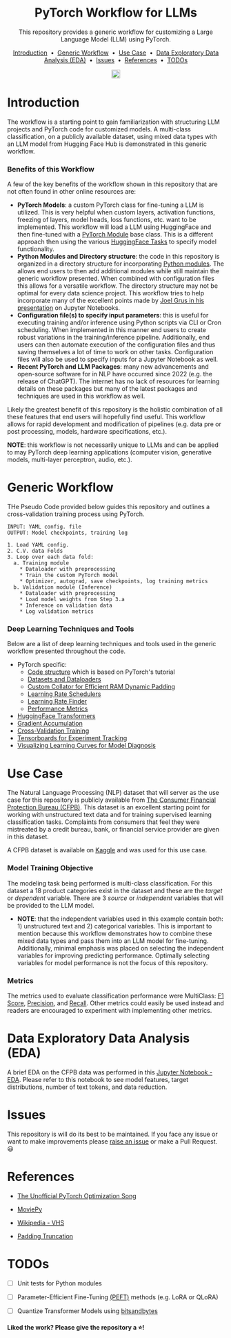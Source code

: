 <h1 align="center">
  <!-- <a href="https://github.com/mddunlap924/VHSpy">
    <img src="https://raw.githubusercontent.com/mddunlap924/PyVHS/main/doc/imgs/pyvhs.png" width="512" height="256" alt="pyvhs">
  </a> -->
  PyTorch Workflow for LLMs
</h1>



<p align="center">This repository provides a generic workflow for customizing a Large Language Model (LLM) using PyTorch.
</p> 

<p align="center">
<a href="#introduction">Introduction</a> &nbsp;&bull;&nbsp;
<a href="#generic-workflow">Generic Workflow</a> &nbsp;&bull;&nbsp;
<a href="#use-case">Use Case</a> &nbsp;&bull;&nbsp;
<a href="#data-exploratory-data-analysis-(eda)">Data Exploratory Data Analysis (EDA)</a> &nbsp;&bull;&nbsp;
<a href="#issues">Issues</a> &nbsp;&bull;&nbsp;
<a href="#references">References</a> &nbsp;&bull;&nbsp;
<a href="#todos">TODOs</a>
</p>

<p align="center">
  <a target="_blank" href="https://www.linkedin.com/in/myles-dunlap/"><img height="20" src="https://img.shields.io/badge/LinkedIn-0077B5?style=for-the-badge&logo=linkedin&logoColor=white" />
  </a>
</p>

# Introduction
  The workflow is a starting point to gain familiarization with structuring LLM projects and PyTorch code for customized models. A multi-class classification, on a publicly available dataset, using mixed data types with an LLM model from Hugging Face Hub is demonstrated in this generic workflow. 
  
  ### Benefits of this Workflow
  A few of the key benefits of the workflow shown in this repository that are not often found in other online resources are:
  - **PyTorch Models**: a custom PyTorch class for fine-tuning a LLM is utilized. This is very helpful when custom layers, activation functions, freezing of layers, model heads, loss functions, etc. want to be implemented. This workflow will load a LLM using HuggingFace and then fine-tuned with a [PyTorch Module](https://pytorch.org/docs/stable/generated/torch.nn.Module.html) base class. This is a different approach then using the various [HuggingFace Tasks](https://huggingface.co/tasks) to specify model functionality.
  - **Python Modules and Directory structure**: the code in this repository is organized in a directory structure for incorporating [Python modules](https://docs.python.org/3/tutorial/modules.html). The allows end users to then add additional modules while still maintain the generic workflow presented. When combined with configuration files this allows for a versatile workflow. The directory structure may not be optimal for every data science project. This workflow tries to help incorporate many of the excellent points made by [Joel Grus in his presentation](https://www.youtube.com/watch?v=7jiPeIFXb6U) on Jupyter Notebooks.
  - **Configuration file(s) to specify input parameters**: this is useful for executing training and/or inference using Python scripts via CLI or Cron scheduling. When implemented in this manner end users to create robust variations in the training/inference pipeline. Additionally, end users can then automate execution of the configuration files and thus saving themselves a lot of time to work on other tasks. Configuration files will also be used to specify inputs for a Jupyter Notebook as well.
  - **Recent PyTorch and LLM Packages**: many new advancements and open-source software for in NLP have occurred since 2022 (e.g. the release of ChatGPT). The internet has no lack of resources for learning details on these packages but many of the latest packages and techniques are used in this workflow as well. 

  Likely the greatest benefit of this repository is the holistic combination of all these features that end users will hopefully find useful. This workflow allows for rapid development and modification of pipelines (e.g. data pre or post processing, models, hardware specifications, etc.). 
  
  **NOTE**: this workflow is not necessarily unique to LLMs and can be applied to may PyTorch deep learning applications (computer vision, generative models, multi-layer perceptron, audio, etc.). 

# Generic Workflow
THe Pseudo Code provided below guides this repository and outlines a cross-validation training process using PyTorch.

```
INPUT: YAML config. file
OUTPUT: Model checkpoints, training log

1. Load YAML config.
2. C.V. data Folds
3. Loop over each data fold:
  a. Training module
    * Dataloader with preprocessing
    * Train the custom PyTorch model
    * Optimizer, autograd, save checkpoints, log training metrics
  b. Validation module (Inference)
    * Dataloader with preprocessing
    * Load model weights from Step 3.a
    * Inference on validation data
    * Log validation metrics  
```

### Deep Learning Techniques and Tools
Below are a list of deep learning techniques and tools used in the generic workflow presented throughout the code.
- PyTorch specific:
  - [Code structure](https://pytorch.org/tutorials/beginner/basics/intro.html) which is based on PyTorch's tutorial
  - [Datasets and Dataloaders](https://pytorch.org/tutorials/beginner/basics/data_tutorial.html)
  - [Custom Collator for Efficient RAM Dynamic Padding](https://huggingface.co/docs/transformers/main/main_classes/data_collator) 
  - [Learning Rate Schedulers](https://pytorch.org/docs/stable/optim.html#how-to-adjust-learning-rate)
  - [Learning Rate Finder](https://github.com/davidtvs/pytorch-lr-finder)
  - [Performance Metrics](https://pytorch.org/torcheval/stable/torcheval.metrics.html)
- [HuggingFace Transformers](https://huggingface.co/docs/transformers/index) 
- [Gradient Accumulation](https://kozodoi.me/blog/20210219/gradient-accumulation)
- [Cross-Validation Training](https://neptune.ai/blog/cross-validation-in-machine-learning-how-to-do-it-right)
- [Tensorboards for Experiment Tracking](https://pytorch.org/tutorials/intermediate/tensorboard_tutorial.html) 
- [Visualizing Learning Curves for Model Diagnosis](https://rstudio-conf-2020.github.io/dl-keras-tf/notebooks/learning-curve-diagnostics.nb.html#:~:text=Overfit%20learning%20curves,a%20greater%20number%20of%20parameters.)

# Use Case
The Natural Language Processing (NLP) dataset that will server as the use case for this repository is publicly available from [The Consumer Financial Protection Bureau (CFPB)](https://www.consumerfinance.gov/). This dataset is an excellent starting point for working with unstructured text data and for training supervised learning classification tasks. Complaints from consumers that feel they were mistreated by a credit bureau, bank, or financial service provider are given in this dataset.

A CFPB dataset is available on [Kaggle](https://www.kaggle.com/datasets/selener/consumer-complaint-database) and was used for this use case.

### Model Training Objective
The modeling task being performed is multi-class classification. For this dataset a 18 product categories exist in the dataset and these are the *target* or *dependent* variable. There are 3 *source* or *independent* variables that will be provided to the LLM model.
 - **NOTE**: that the independent variables used in this example contain both: 1) unstructured text and 2) categorical variables. This is important to mention because this workflow demonstrates how to combine these mixed data types and pass them into an LLM model for fine-tuning. Additionally, minimal emphasis was placed on selecting the independent variables for improving predicting performance. Optimally selecting variables for model performance is not the focus of this repository. 

### Metrics
 The metrics used to evaluate classification performance were MultiClass: [F1 Score](https://pytorch.org/torcheval/stable/generated/torcheval.metrics.MulticlassF1Score.html#torcheval.metrics.MulticlassF1Score), [Precision](https://pytorch.org/torcheval/stable/generated/torcheval.metrics.MulticlassPrecision.html#torcheval.metrics.MulticlassPrecision), and [Recall](https://pytorch.org/torcheval/stable/generated/torcheval.metrics.MulticlassRecall.html#torcheval.metrics.MulticlassRecall). Other metrics could easily be used instead and readers are encouraged to experiment with implementing other metrics. 

# Data Exploratory Data Analysis (EDA)
A brief EDA on the CFPB data was performed in this [Jupyter Notebook - EDA](./notebooks/eda.ipynb). Please refer to this notebook to see model features, target distributions, number of text tokens, and data reduction.
 
# Issues
This repository is will do its best to be maintained. If you face any issue or want to make improvements please <a href="https://github.com/mddunlap924/PyVHS/issues">raise an issue</a> or make a Pull Request. :smiley:

# References
- [The Unofficial PyTorch Optimization Song](https://www.youtube.com/watch?v=Nutpusq_AFw)

- [MoviePy](https://github.com/Zulko/moviepy/tree/master)

- [Wikipedia - VHS](https://en.wikipedia.org/wiki/VHS)
- [Padding Truncation](https://huggingface.co/docs/transformers/pad_truncation)

# TODOs
- [ ] Unit tests for Python modules
- [ ] Parameter-Efficient Fine-Tuning [(PEFT)](https://github.com/huggingface/peft) methods (e.g. LoRA or QLoRA)
- [ ] Quantize Transformer Models using [bitsandbytes](https://github.com/TimDettmers/bitsandbytes)


#### Liked the work? Please give the repository a :star:!
